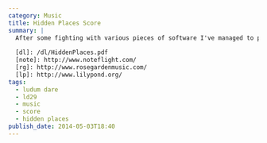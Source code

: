 ```yaml
---
category: Music
title: Hidden Places Score
summary: |
  After some fighting with various pieces of software I've managed to produce a score of [Hidden Places][dl], available for download. After struggling with [Rose Garden][rg] and [LilyPond][lp] I ended up importing the MIDI file into [NoteFlight][note] and printed out to PDF.
    
  [dl]: /dl/HiddenPlaces.pdf
  [note]: http://www.noteflight.com/
  [rg]: http://www.rosegardenmusic.com/
  [lp]: http://www.lilypond.org/
tags: 
  - ludum dare
  - ld29
  - music
  - score
  - hidden places
publish_date: 2014-05-03T18:40
---
```

